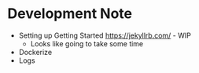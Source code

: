 # Development Note

- Setting up Getting Started https://jekyllrb.com/ - WIP
  - Looks like going to take some time
- Dockerize
- Logs
